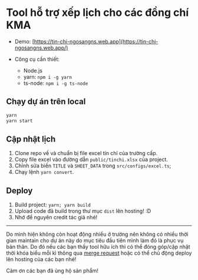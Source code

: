 # Tool hỗ trợ xếp lịch cho các đồng chí KMA

- Demo: [https://tin-chi-ngosangns.web.app](https://tin-chi-ngosangns.web.app/)

- Công cụ cần thiết:
  - Node.js
  - yarn: `npm i -g yarn`
  - ts-node: `npm i -g ts-node`

## Chạy dự án trên local

```sh
yarn
yarn start
```

## Cập nhật lịch

1. Clone repo về và chuẩn bị file excel tín chỉ của trường cấp.
2. Copy file excel vào đường dẫn `public/tinchi.xlsx` của project.
3. Chỉnh sửa biến `TITLE` và `SHEET_DATA` trong `src/configs/excel.ts`;
4. Chạy lệnh `yarn convert`.

## Deploy

1. Build project: `yarn; yarn build`
2. Upload code đã build trong thư mục `dist` lên hosting! :D
3. Nhớ để nguyên credit tác giả nhé!

---

Do mình hiện không còn hoạt động nhiều ở trường nên không có nhiều thời gian maintain cho dự án này do mục tiêu đầu tiên mình làm đó là phục vụ bản thân. Do đó nếu các bạn thấy tool hữu ích thì có thể đóng góp/cập nhật thời khóa biểu mỗi kì thông qua [merge request](https://github.com/ngosangns/tin-chi/pulls) hoặc có thể chủ động deploy lên hosting của các bạn nhé!

Cảm ơn các bạn đã ủng hộ sản phẩm!
